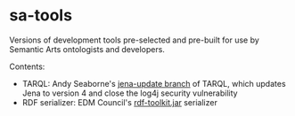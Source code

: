 # sa-tools
Versions of development tools pre-selected and pre-built for use by Semantic Arts ontologists and developers.

Contents:
* TARQL: Andy Seaborne's [jena-update branch](https://github.com/afs/tarql/tree/jena-update) of TARQL, which updates Jena to version 4 and close the log4j security vulnerability
* RDF serializer: EDM Council's [rdf-toolkit.jar](https://github.com/edmcouncil/rdf-toolkit/releases/tag/v1.14.2) serializer
